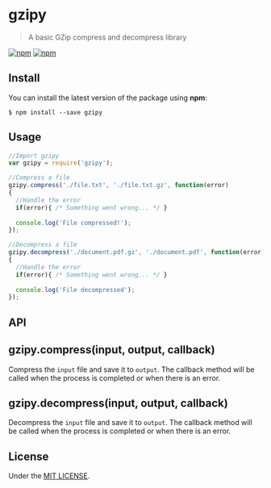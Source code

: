 # gzipy

> A basic GZip compress and decompress library

[![npm](https://img.shields.io/npm/v/gzipy.svg?style=flat-square)](https://www.npmjs.com/package/gzipy)
[![npm](https://img.shields.io/npm/dt/gzipy.svg?style=flat-square)](https://www.npmjs.com/package/gzipy)

## Install

You can install the latest version of the package using **npm**:

```
$ npm install --save gzipy
```

## Usage 

```javascript
//Import gzipy 
var gzipy = require('gzipy');

//Compress a file 
gzipy.compress('./file.txt', './file.txt.gz', function(error)
{
  //Handle the error 
  if(error){ /* Something went wrong... */ } 
  
  console.log('File compressed!');
});

//Decompress a file
gzipy.decompress('./document.pdf.gz', './document.pdf', function(error)
{
  //Handle the error 
  if(error){ /* Something went wrong... */ } 
  
  console.log('File decompressed');
});
```

## API 

## gzipy.compress(input, output, callback)

Compress the `input` file and save it to `output`. The callback method will be called when the process is completed or when there is an error.

## gzipy.decompress(input, output, callback)

Decompress the `input` file and save it to `output`. The callback method will be called when the process is completed or when there is an error.

## License 

Under the [MIT LICENSE](./LICENSE).